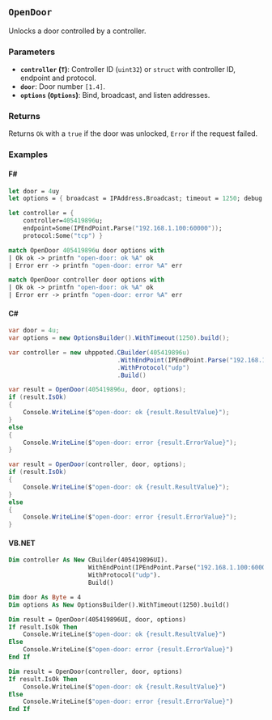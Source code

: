 ## **`OpenDoor`**

Unlocks a door controlled by a controller.

### Parameters
- **`controller` (`T`)**: Controller ID (`uint32`) or `struct` with controller ID, endpoint and protocol.
- **`door`**: Door number `[1.4]`.
- **`options` (`Options`)**: Bind, broadcast, and listen addresses.

### Returns
Returns `Ok` with a `true` if the door was unlocked, `Error` if the request failed.

### Examples
#### F#
```fsharp
let door = 4uy
let options = { broadcast = IPAddress.Broadcast; timeout = 1250; debug = true }

let controller = { 
    controller=405419896u; 
    endpoint=Some(IPEndPoint.Parse("192.168.1.100:60000")); 
    protocol:Some("tcp") }

match OpenDoor 405419896u door options with
| Ok ok -> printfn "open-door: ok %A" ok
| Error err -> printfn "open-door: error %A" err

match OpenDoor controller door options with
| Ok ok -> printfn "open-door: ok %A" ok
| Error err -> printfn "open-door: error %A" err
```

#### C#
```csharp
var door = 4u;
var options = new OptionsBuilder().WithTimeout(1250).build();

var controller = new uhppoted.CBuilder(405419896u)
                              .WithEndPoint(IPEndPoint.Parse("192.168.1.100:60000"))
                              .WithProtocol("udp")
                              .Build()

var result = OpenDoor(405419896u, door, options);
if (result.IsOk)
{
    Console.WriteLine($"open-door: ok {result.ResultValue}");
}
else
{
    Console.WriteLine($"open-door: error {result.ErrorValue}");
}

var result = OpenDoor(controller, door, options);
if (result.IsOk)
{
    Console.WriteLine($"open-door: ok {result.ResultValue}");
}
else
{
    Console.WriteLine($"open-door: error {result.ErrorValue}");
}
```

#### VB.NET
```vb
Dim controller As New CBuilder(405419896UI).
                      WithEndPoint(IPEndPoint.Parse("192.168.1.100:60000")).
                      WithProtocol("udp").
                      Build()

Dim door As Byte = 4
Dim options As New OptionsBuilder().WithTimeout(1250).build()

Dim result = OpenDoor(405419896UI, door, options)
If result.IsOk Then
    Console.WriteLine($"open-door: ok {result.ResultValue}")
Else
    Console.WriteLine($"open-door: error {result.ErrorValue}")
End If

Dim result = OpenDoor(controller, door, options)
If result.IsOk Then
    Console.WriteLine($"open-door: ok {result.ResultValue}")
Else
    Console.WriteLine($"open-door: error {result.ErrorValue}")
End If
```

